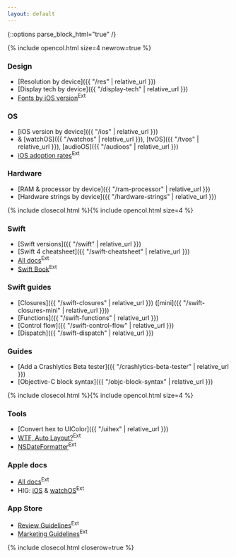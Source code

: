 ```yaml
---
layout: default
---
```

{::options parse_block_html="true" /}

{% include opencol.html size=4 newrow=true %}

### Design

* [Resolution by device]({{ "/res" | relative_url }})
* [Display tech by device]({{ "/display-tech" | relative_url }})
* [Fonts by iOS version](http://iosfonts.com/)<sup class="ext">Ext</sup>

### OS

* [iOS version by device]({{ "/ios" | relative_url }})
* & [watchOS]({{ "/watchos" | relative_url }}), [tvOS]({{ "/tvos" | relative_url }}), [audioOS]({{ "/audioos" | relative_url }})
* [iOS adoption rates](https://developer.apple.com/support/app-store/)<sup class="ext">Ext</sup>

### Hardware

* [RAM & processor by device]({{ "/ram-processor" | relative_url }})
* [Hardware strings by device]({{ "/hardware-strings" | relative_url }})

{% include closecol.html %}{% include opencol.html size=4 %}

### Swift

* [Swift versions]({{ "/swift" | relative_url }})
* [Swift 4 cheatsheet]({{ "/swift-cheatsheet" | relative_url }})
* [All docs](https://swift.org/documentation/)<sup class="ext">Ext</sup>
* [Swift Book](https://docs.swift.org/swift-book/)<sup class="ext">Ext</sup>

### Swift guides

* [Closures]({{ "/swift-closures" | relative_url }}) ([mini]({{ "/swift-closures-mini" | relative_url }}))
* [Functions]({{ "/swift-functions" | relative_url }})
* [Control flow]({{ "/swift-control-flow" | relative_url }})
* [Dispatch]({{ "/swift-dispatch" | relative_url }})

### Guides

* [Add a Crashlytics Beta tester]({{ "/crashlytics-beta-tester" | relative_url }})
* [Objective-C block syntax]({{ "/objc-block-syntax" | relative_url }})

{% include closecol.html %}{% include opencol.html size=4 %}

### Tools

* [Convert hex to UIColor]({{ "/uihex" | relative_url }})
* [WTF, Auto Layout?](https://www.wtfautolayout.com/)<sup class="ext">Ext</sup>
* [NSDateFormatter](http://nsdateformatter.com/)<sup class="ext">Ext</sup>

### Apple docs

* [All docs](https://developer.apple.com/documentation/)<sup class="ext">Ext</sup>
* HIG: [iOS](https://developer.apple.com/ios/human-interface-guidelines/overview/themes/) & [watchOS](https://developer.apple.com/watchos/human-interface-guidelines/overview/themes/)<sup class="ext">Ext</sup>

### App Store

* [Review Guidelines](https://developer.apple.com/app-store/review/guidelines/)<sup class="ext">Ext</sup>
* [Marketing Guidelines](https://developer.apple.com/app-store/marketing/guidelines/)<sup class="ext">Ext</sup>

{% include closecol.html closerow=true %}
